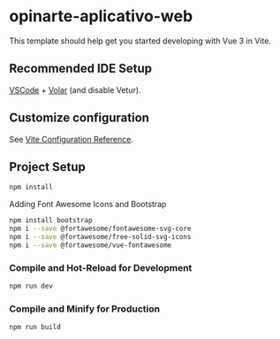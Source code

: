 # opinarte-aplicativo-web

This template should help get you started developing with Vue 3 in Vite.

## Recommended IDE Setup

[VSCode](https://code.visualstudio.com/) + [Volar](https://marketplace.visualstudio.com/items?itemName=Vue.volar) (and disable Vetur).

## Customize configuration

See [Vite Configuration Reference](https://vitejs.dev/config/).

## Project Setup

```sh
npm install
```

Adding Font Awesome Icons and Bootstrap

```sh
npm install bootstrap
npm i --save @fortawesome/fontawesome-svg-core
npm i --save @fortawesome/free-solid-svg-icons
npm i --save @fortawesome/vue-fontawesome
```

### Compile and Hot-Reload for Development

```sh
npm run dev
```

### Compile and Minify for Production

```sh
npm run build
```
